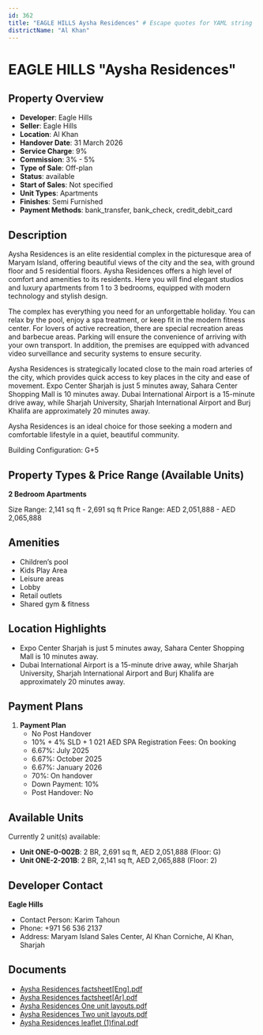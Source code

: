 ```yaml
---
id: 362
title: "EAGLE HILLS Aysha Residences" # Escape quotes for YAML string
districtName: "Al Khan"
---
```


# EAGLE HILLS "Aysha Residences"

## Property Overview
- **Developer**: Eagle Hills
- **Seller**: Eagle Hills
- **Location**: Al Khan
- **Handover Date**: 31 March 2026
- **Service Charge**: 9%
- **Commission**: 3% - 5%
- **Type of Sale**: Off-plan
- **Status**: available
- **Start of Sales**: Not specified
- **Unit Types**: Apartments
- **Finishes**: Semi Furnished
- **Payment Methods**: bank_transfer, bank_check, credit_debit_card

## Description
Aysha Residences is an elite residential complex in the picturesque area of Maryam Island, offering beautiful views of the city and the sea, with ground floor and 5 residential floors. Aysha Residences offers a high level of comfort and amenities to its residents. Here you will find elegant studios and luxury apartments from 1 to 3 bedrooms, equipped with modern technology and stylish design.

The complex has everything you need for an unforgettable holiday. You can relax by the pool, enjoy a spa treatment, or keep fit in the modern fitness center. For lovers of active recreation, there are special recreation areas and barbecue areas. Parking will ensure the convenience of arriving with your own transport. In addition, the premises are equipped with advanced video surveillance and security systems to ensure security.

Aysha Residences is strategically located close to the main road arteries of the city, which provides quick access to key places in the city and ease of movement. Expo Center Sharjah is just 5 minutes away, Sahara Center Shopping Mall is 10 minutes away. Dubai International Airport is a 15-minute drive away, while Sharjah University, Sharjah International Airport and Burj Khalifa are approximately 20 minutes away.

Aysha Residences is an ideal choice for those seeking a modern and comfortable lifestyle in a quiet, beautiful community.

Building Configuration: G+5

## Property Types & Price Range (Available Units)
**2 Bedroom Apartments**

Size Range: 2,141 sq ft - 2,691 sq ft
Price Range: AED 2,051,888 - AED 2,065,888

## Amenities
- Children’s pool
- Kids Play Area
- Leisure areas
- Lobby
- Retail outlets
- Shared gym & fitness

## Location Highlights
- Expo Center Sharjah is just 5 minutes away, Sahara Center Shopping Mall is 10 minutes away.
- Dubai International Airport is a 15-minute drive away, while Sharjah University, Sharjah International Airport and Burj Khalifa are approximately 20 minutes away.

## Payment Plans
1. **Payment Plan**
   - No Post Handover
   - 10% + 4% SLD + 1 021 AED SPA Registration Fees: On booking
   - 6.67%: July 2025
   - 6.67%: October 2025
   - 6.67%: January 2026
   - 70%: On handover
   - Down Payment: 10%
   - Post Handover: No

## Available Units
Currently 2 unit(s) available:
- **Unit ONE-0-002B**: 2 BR, 2,691 sq ft, AED 2,051,888 (Floor: G)
- **Unit ONE-2-201B**: 2 BR, 2,141 sq ft, AED 2,065,888 (Floor: 2)

## Developer Contact
**Eagle Hills**
- Contact Person: Karim Tahoun
- Phone: +971 56 536 2137
- Address: Maryam Island Sales Center, Al Khan Corniche, Al Khan, Sharjah

## Documents
- [Aysha Residences factsheet[Eng].pdf](https://cdn.geniemap.net/2023/07/31/Y5HtMI2ejYDFf77v4h6NiH3XqBX2gnADt18WTkY9.pdf)
- [Aysha Residences factsheet[Ar].pdf](https://cdn.geniemap.net/2023/07/31/KGuZmmoimjkNk9o2MyEmiZP9FCNtDmw97q0zzyEr.pdf)
- [Aysha Residences One unit layouts.pdf](https://cdn.geniemap.net/2023/08/02/DH4cWFDI9m1FTQs9Y4lmoAzb1ueoVcCHKbkT52I9.pdf)
- [Aysha Residences Two unit layouts.pdf](https://cdn.geniemap.net/2023/08/02/JMkCOQaX3pSJ4HksoRdJIIvXajAyZClC7PMAe64k.pdf)
- [Aysha Residences leaflet (1)final.pdf](https://cdn.geniemap.net/2023/08/02/iFiqW6V7fHOTfYPzq0VwWrxsIj6bLyRvRlLivCpx.pdf)
